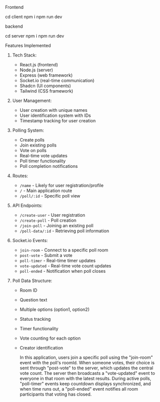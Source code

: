 Frontend

cd client
npm i
npm run dev

backend

cd server
npm i
npm run dev


Features Implemented


1. Tech Stack:
   - React.js (frontend)
   - Node.js (server)
   - Express (web framework)
   - Socket.io (real-time communication)
   - Shadcn (UI components)
   - Tailwind (CSS framework)

2. User Management:
   - User creation with unique names
   - User identification system with IDs
   - Timestamp tracking for user creation

3. Polling System:
   - Create polls
   - Join existing polls
   - Vote on polls
   - Real-time vote updates
   - Poll timer functionality
   - Poll completion notifications

4. Routes:
   - `/name` - Likely for user registration/profile
   - `/` - Main application route
   - `/poll/:id` - Specific poll view

5. API Endpoints:
   - `/create-user` - User registration
   - `/create-poll` - Poll creation
   - `/join-poll` - Joining an existing poll
   - `/poll-data/:id` - Retrieving poll information

6. Socket.io Events:
   - `join-room` - Connect to a specific poll room
   - `post-vote` - Submit a vote
   - `poll-timer` - Real-time timer updates
   - `vote-updated` - Real-time vote count updates
   - `poll-ended` - Notification when poll closes

7. Poll Data Structure:
   - Room ID
   - Question text
   - Multiple options (option1, option2)
   - Status tracking
   - Timer functionality
   - Vote counting for each option
   - Creator identification
  

     In this application, users join a specific poll using the "join-room" event with the poll's roomId. When someone votes, their choice is sent through "post-vote" to the server, which updates the central vote count. The server then broadcasts a "vote-updated" event to everyone in that room with the latest results. During active polls, "poll-timer" events keep countdown displays synchronized, and when time runs out, a "poll-ended" event notifies all room participants that voting has closed.



